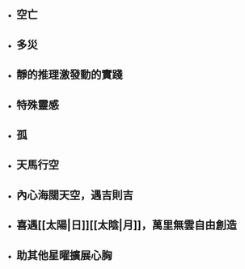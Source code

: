 - ## 空亡
- ## 多災
- ## 靜的推理激發動的實踐
- ## 特殊靈感
- ## 孤
- ## 天馬行空
- ## 內心海闊天空，遇吉則吉
- ## 喜遇[[太陽|日]][[太陰|月]]，萬里無雲自由創造
- ## 助其他星曜擴展心胸

